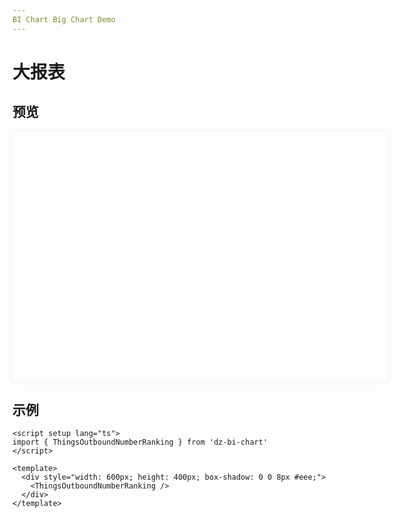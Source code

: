 ```yaml
---
BI Chart Big Chart Demo
---
```


# 大报表

<script setup lang="ts">
import { ThingsOutboundNumberRanking } from 'dz-bi-chart';
</script>

## 预览

<div style="width: 600px; height: 400px; box-shadow: 0 0 8px #eee;">
  <ThingsOutboundNumberRanking />
</div>

## 示例

```vue
<script setup lang="ts">
import { ThingsOutboundNumberRanking } from 'dz-bi-chart'
</script>

<template>
  <div style="width: 600px; height: 400px; box-shadow: 0 0 8px #eee;">
    <ThingsOutboundNumberRanking />
  </div>
</template>
```

